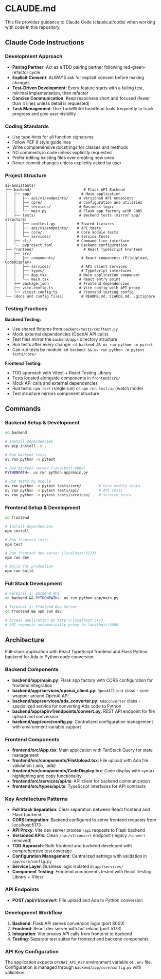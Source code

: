 # CLAUDE.md

This file provides guidance to Claude Code (claude.ai/code) when working with code in this repository.

## Claude Code Instructions

### Development Approach
- **Pairing Partner**: Act as a TDD pairing partner following red-green-refactor cycle
- **Explicit Consent**: ALWAYS ask for explicit consent before making changes
- **Test-Driven Development**: Every feature starts with a failing test, minimal implementation, then refactor
- **Concise Communication**: Keep responses short and focused (fewer than 4 lines unless detail is requested)
- **Task Management**: Use TodoWrite/TodoRead tools frequently to track progress and give user visibility

### Coding Standards
- Use type hints for all function signatures
- Follow PEP 8 style guidelines
- Write comprehensive docstrings for classes and methods
- NO comments in code unless explicitly requested
- Prefer editing existing files over creating new ones
- Never commit changes unless explicitly asked by user

### Project Structure
```
ai-assistants/
├── backend/                        # Flask API Backend
│   ├── app/                       # Main application
│   │   ├── api/v1/endpoints/     # Versioned API endpoints
│   │   ├── core/                 # Configuration and utilities
│   │   ├── services/             # Business logic
│   │   └── main.py               # Flask app factory with CORS
│   ├── tests/                    # Backend tests (mirror app/ structure)
│   │   ├── conftest.py          # Shared fixtures
│   │   ├── api/v1/endpoints/    # API tests
│   │   ├── core/                # Core module tests
│   │   └── services/            # Service tests
│   ├── cli/                     # Command line interface
│   └── pyproject.toml           # Backend configuration
├── frontend/                       # React TypeScript Frontend
│   ├── src/
│   │   ├── components/            # React components (FileUpload, CodeDisplay)
│   │   ├── services/              # API client services
│   │   ├── types/                 # TypeScript interfaces
│   │   ├── App.tsx               # Main application component
│   │   └── main.tsx              # React entry point
│   ├── package.json              # Frontend dependencies
│   ├── vite.config.ts            # Vite config with API proxy
│   └── vitest.config.ts          # Frontend testing config
└── [docs and config files]        # README.md, CLAUDE.md, .gitignore
```

### Testing Practices
**Backend Testing:**
- Use shared fixtures from `backend/tests/conftest.py`
- Mock external dependencies (OpenAI API calls)
- Test files mirror the `backend/app/` directory structure
- Run tests after every change: `cd backend && uv run python -m pytest`
- Can run tests by module: `cd backend && uv run python -m pytest tests/core/`

**Frontend Testing:**
- TDD approach with Vitest + React Testing Library
- Tests located alongside components in `frontend/src/`
- Mock API calls and external dependencies
- Run tests: `npm test` (single run) or `npm run test:ui` (watch mode)
- Test structure mirrors component structure

## Commands

### Backend Setup & Development
```bash
cd backend

# Install dependencies
uv pip install -e .

# Run backend tests
uv run python -m pytest

# Run backend server (localhost:8000)
PYTHONPATH=. uv run python app/main.py

# Run tests by module
uv run python -m pytest tests/core/        # Core module tests
uv run python -m pytest tests/api/         # API tests
uv run python -m pytest tests/services/    # Service tests
```

### Frontend Setup & Development
```bash
cd frontend

# Install dependencies
npm install

# Run frontend tests
npm test

# Run frontend dev server (localhost:5173)
npm run dev

# Build for production
npm run build
```

### Full Stack Development
```bash
# Terminal 1: Backend API
cd backend && PYTHONPATH=. uv run python app/main.py

# Terminal 2: Frontend Dev Server
cd frontend && npm run dev

# Access application at http://localhost:5173
# API requests automatically proxy to localhost:8000
```

## Architecture

Full-stack application with React TypeScript frontend and Flask Python backend for Ada to Python code conversion.

### Backend Components
- **backend/app/main.py**: Flask app factory with CORS configuration for frontend integration
- **backend/app/services/openai_client.py**: `OpenAIClient` class - core wrapper around OpenAI API
- **backend/app/services/ada_converter.py**: `AdaConverter` class - specialized service for converting Ada code to Python
- **backend/app/api/v1/endpoints/convert.py**: REST API endpoint for file upload and conversion
- **backend/app/core/config.py**: Centralized configuration management with environment variable support

### Frontend Components
- **frontend/src/App.tsx**: Main application with TanStack Query for state management
- **frontend/src/components/FileUpload.tsx**: File upload with Ada file validation (.ada, .adb)
- **frontend/src/components/CodeDisplay.tsx**: Code display with syntax highlighting and copy functionality
- **frontend/src/services/api.ts**: API client for backend communication
- **frontend/src/types/api.ts**: TypeScript interfaces for API contracts

### Key Architecture Patterns
- **Full Stack Separation**: Clear separation between React frontend and Flask backend
- **CORS Integration**: Backend configured to serve frontend requests from localhost:5173
- **API Proxy**: Vite dev server proxies `/api` requests to Flask backend
- **Versioned APIs**: Clean `/api/v1/convert` endpoint (legacy `/convert` removed)
- **TDD Approach**: Both frontend and backend developed with comprehensive test coverage
- **Configuration Management**: Centralized settings with validation in `app/core/config.py`
- **Service Layer**: Business logic isolated in `app/services/`
- **Component Testing**: Frontend components tested with React Testing Library + Vitest

### API Endpoints
- **POST /api/v1/convert**: File upload and Ada to Python conversion

### Development Workflow
1. **Backend**: Flask API serves conversion logic (port 8000)
2. **Frontend**: React dev server with hot reload (port 5173)
3. **Integration**: Vite proxies API calls from frontend to backend
4. **Testing**: Separate test suites for frontend and backend components

### API Key Configuration
The application expects `OPENAI_API_KEY` environment variable or `.env` file. Configuration is managed through `backend/app/core/config.py` with validation.
